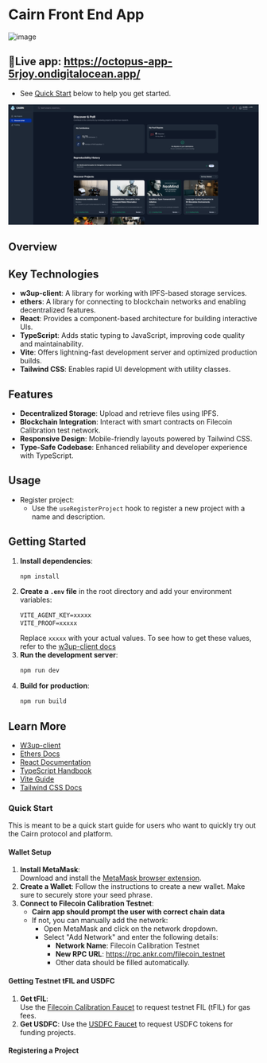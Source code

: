 # Cairn Front End App

![image](https://github.com/user-attachments/assets/03c61a16-7669-44ec-8280-617f433ad560)

## 🎈Live app: https://octopus-app-5rjoy.ondigitalocean.app/ 
* See [Quick Start](#quick-start) below to help you get started.

![Cairn Front End App](public/scientistImage.png)



## Overview

## Key Technologies

- **w3up-client**: A library for working with IPFS-based storage services.
- **ethers**: A library for connecting to blockchain networks and enabling decentralized features.
- **React**: Provides a component-based architecture for building interactive UIs.
- **TypeScript**: Adds static typing to JavaScript, improving code quality and maintainability.
- **Vite**: Offers lightning-fast development server and optimized production builds.
- **Tailwind CSS**: Enables rapid UI development with utility classes.


## Features

- **Decentralized Storage**: Upload and retrieve files using IPFS.
- **Blockchain Integration**: Interact with smart contracts on Filecoin Calibration test network.
- **Responsive Design**: Mobile-friendly layouts powered by Tailwind CSS.
- **Type-Safe Codebase**: Enhanced reliability and developer experience with TypeScript.

## Usage 
- Register project:
    - Use the `useRegisterProject` hook to register a new project with a name and description.

## Getting Started

1. **Install dependencies**:
    ```bash
    npm install
    ```
2. **Create a `.env` file** in the root directory and add your environment variables:
    ```env
    VITE_AGENT_KEY=xxxxx
    VITE_PROOF=xxxxx
    ```
    Replace `xxxxx` with your actual values. To see how to get these values, refer to the [w3up-client docs](https://docs.storacha.network/)
2. **Run the development server**:
    ```bash
    npm run dev
    ```
3. **Build for production**:
    ```bash
    npm run build
    ```

## Learn More

- [W3up-client](https://docs.storacha.network/)
- [Ethers Docs](https://docs.ethers.org/v5/)
- [React Documentation](https://react.dev/)
- [TypeScript Handbook](https://www.typescriptlang.org/docs/)
- [Vite Guide](https://vitejs.dev/guide/)
- [Tailwind CSS Docs](https://tailwindcss.com/docs)

### Quick Start
This is meant to be a quick start guide for users who want to quickly try out the Cairn protocol and platform.

#### Wallet Setup
1. **Install MetaMask**:  
   Download and install the [MetaMask browser extension](https://metamask.io/).
2. **Create a Wallet**:
    Follow the instructions to create a new wallet. Make sure to securely store your seed phrase.
3. **Connect to Filecoin Calibration Testnet**:
    - **Cairn app should prompt the user with correct chain data**
    - If not, you can manually add the network:
      - Open MetaMask and click on the network dropdown.
      - Select "Add Network" and enter the following details:
        - **Network Name**: Filecoin Calibration Testnet
        - **New RPC URL**: https://rpc.ankr.com/filecoin_testnet
        - Other data should be filled automatically.
#### Getting Testnet tFIL and USDFC
1. **Get tFIL**:  
   Use the [Filecoin Calibration Faucet](https://faucet.calibnet.chainsafe-fil.io/) to request testnet FIL (tFIL) for gas fees.
2. **Get USDFC**:
    Use the [USDFC Faucet](https://forest-explorer.chainsafe.dev/faucet/calibnet_usdfc) to request USDFC tokens for funding projects.

#### Registering a Project